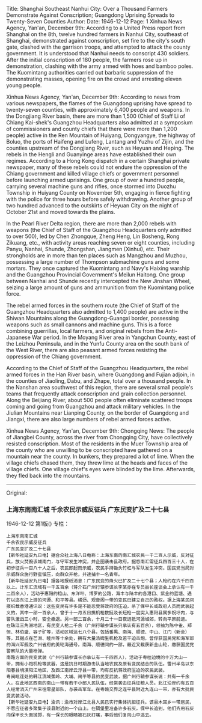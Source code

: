 Title: Shanghai Southeast Nanhui City: Over a Thousand Farmers Demonstrate Against Conscription; Guangdong Uprising Spreads to Twenty-Seven Counties
Author: 
Date: 1946-12-12
Page: 1
Xinhua News Agency, Yan'an, December 9th: According to a United Press report from Shanghai on the 8th, twelve hundred farmers in Nanhui City, southeast of Shanghai, demonstrated against conscription, set fire to the city's south gate, clashed with the garrison troops, and attempted to attack the county government. It is understood that Nanhui needs to conscript 430 soldiers. After the initial conscription of 180 people, the farmers rose up in demonstration, clashing with the army armed with hoes and bamboo poles. The Kuomintang authorities carried out barbaric suppression of the demonstrating masses, opening fire on the crowd and arresting eleven young people.

Xinhua News Agency, Yan'an, December 9th: According to news from various newspapers, the flames of the Guangdong uprising have spread to twenty-seven counties, with approximately 6,400 people and weapons. In the Dongjiang River basin, there are more than 1,500 (Chief of Staff Li of Chiang Kai-shek's Guangzhou Headquarters also admitted at a symposium of commissioners and county chiefs that there were more than 1,200 people) active in the Ren Mountain of Huiyang, Dongyangye, the highway of Boluo, the ports of Haifeng and Lufeng, Lantang and Yuzhu of Zijin, and the counties upstream of the Dongjiang River, such as Heyuan and Heping. The rebels in the Hengli and Guanyinge areas have established their own regimes. According to a Hong Kong dispatch in a certain Shanghai private newspaper, many of these rebels could not endure the oppression of the Chiang government and killed village chiefs or government personnel before launching armed uprisings. One group of over a hundred people, carrying several machine guns and rifles, once stormed into Duozhu Township in Huiyang County on November 5th, engaging in fierce fighting with the police for three hours before safely withdrawing. Another group of two hundred advanced to the outskirts of Heyuan City on the night of October 21st and moved towards the plains.

In the Pearl River Delta region, there are more than 2,000 rebels with weapons (the Chief of Staff of the Guangzhou Headquarters only admitted to over 500), led by Chen Zhongque, Zheng Heng, Lin Bosheng, Rong Zikuang, etc., with activity areas reaching seven or eight counties, including Panyu, Nanhai, Shunde, Zhongshan, Jiangmen (Xinhui), etc. Their strongholds are in more than ten places such as Mangzhou and Muzhou, possessing a large number of Thompson submachine guns and some mortars. They once captured the Kuomintang and Navy's Haixing warship and the Guangzhou Provincial Government's Meilun Haitong. One group between Nanhai and Shunde recently intercepted the New Jinshan Wheel, seizing a large amount of guns and ammunition from the Kuomintang police force.

The rebel armed forces in the southern route (the Chief of Staff of the Guangzhou Headquarters also admitted to 1,400 people) are active in the Shiwan Mountains along the Guangdong-Guangxi border, possessing weapons such as small cannons and machine guns. This is a force combining guerrillas, local farmers, and original rebels from the Anti-Japanese War period. In the Moyang River area in Yangchun County, east of the Leizhou Peninsula, and in the Yunfu County area on the south bank of the West River, there are also peasant armed forces resisting the oppression of the Chiang government.

According to the Chief of Staff of the Guangzhou Headquarters, the rebel armed forces in the Han River basin, where Guangdong and Fujian adjoin, in the counties of Jiaoling, Dabu, and Zhape, total over a thousand people. In the Nanshan area southwest of this region, there are several small people's teams that frequently attack conscription and grain collection personnel. Along the Beijiang River, about 500 people often eliminate scattered troops coming and going from Guangzhou and attack military vehicles. In the Jiulian Mountains near Lianping County, on the border of Guangdong and Jiangxi, there are also large numbers of rebel armed forces active.

Xinhua News Agency, Yan'an, December 9th: Chongqing News: The people of Jiangbei County, across the river from Chongqing City, have collectively resisted conscription. Most of the residents in the Muer Township area of the county who are unwilling to be conscripted have gathered on a mountain near the county. In bunkers, they prepared a lot of lime. When the village chiefs chased them, they threw lime at the heads and faces of the village chiefs. One village chief's eyes were blinded by the lime. Afterwards, they fled back into the mountains.



<hr /> 

Original: 


### 上海东南南汇城  千余农民示威反征兵  广东民变扩及二十七县

1946-12-12
第1版()
专栏：

    上海东南南汇城
    千余农民示威反征兵
    广东民变扩及二十七县
    【新华社延安九日电】据合众社上海八日电称：上海东南的南汇城农民一千二百人示威，反对征兵，放火焚毁该城南门，与守军发生冲突，并企图袭击县政府。据悉南汇需征兵四百三十人，在初步征兵一百八十人之后，农民即起而示威，农民手持锄头竹杠与军队发生冲突。国民党当局对示威群众施行野蛮镇压，向群众开枪，并逮捕十一名青年。
    【新华社延安九日电】据各地报纸消息：广东民变的烽火已扩及二十七个县；人枪约在六千四百以上。计东汇流域有一千五百余（蒋介石广州行辕参谋长李某亦在专员县长座谈会上承认有一千二百余人），活动于惠阳的稔山、东洋叶、博罗的公路，海丰与陆丰的各港口、紫金的蓝塘、遇竹以迄东江上游的河源、和平等县。横沥、观音阁一带的变民已建立自己的政权。据上海某民间报纸载香港通讯说：这些变民有许多是不能忍受蒋政府的压迫，杀了保甲长或政府人员而武装起义的，其中一部一百余人，曾于十一月五日携机枪数挺及长短枪一度突入惠阳县属多祝圩内，与警队激战三小时，安全撤退。另一部二百余，十月二十一日夜进抵河源城郊，转向平原前进。
    在珠江三角洲地区，有民变人枪二千余（广州行辕参谋长只承认有五百余），领袖为陈中雀、郑恒、林伯盛、容子矿等，活动区域达七八个县，包括番禺、南海、顺德、中山、江门（新会）等，其据点在芒洲、睦州等十余处，拥有大量汤姆生机枪及若干迫击炮，曾俘获国民党和海军部的海兴军舰及广州省府的美轮海通号。南海、顺德间的一部，最近又截获新金山轮，缴获国民党警察队的大量枪弹。
    南路方面的民变武装（广州行辕参谋长亦承认有一千四百人），活动于粤桂边境的十万大山一带，拥有小炮机枪等武器，这是抗日时期游击队当地农民及原有变民结合的队伍。雷州半岛以东阳春县境漠阳江地区，及西江南岸云浮县一带，均有反抗蒋政府压迫的农民武装。
    粤闽毗连处的韩江流域蕉岭、大埔、闸平等县的民变武装，据广州行辕参谋长说：共有一千余人，在此地区西南的南山一带有若干小部人民队伍，经常袭击征兵征粮人员。北江沿岸约有五百人经常消灭广州来往零星部队，与袭击军车。在粤赣交界之连平县附近九连山一带，亦有大批民变武装活动。
    【新华社延安九日电】渝讯：渝市对岸江北县人民已实行集体抗拒征兵。该县木耳乡一带居民，不愿应征者多聚集于该县附近的一个山上。在碉堡里准备许多石灰，保甲长追到，他们齐用石灰向保甲长头面抛掷，有一保长的眼睛被石灰打瞎，事后他们复向山中逃去。
